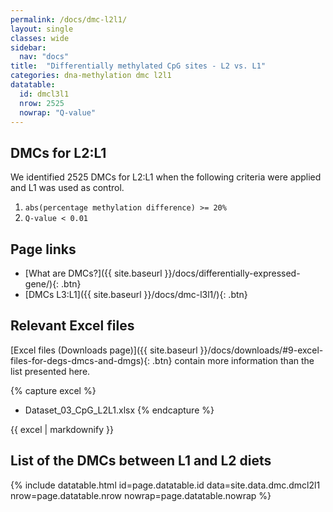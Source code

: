 ```yaml
---
permalink: /docs/dmc-l2l1/
layout: single
classes: wide
sidebar:
  nav: "docs"
title:  "Differentially methylated CpG sites - L2 vs. L1"
categories: dna-methylation dmc l2l1
datatable:
  id: dmcl3l1
  nrow: 2525
  nowrap: "Q-value"
---
```


## DMCs for L2:L1
We identified 2525 DMCs for L2:L1 when the following criteria were applied and L1 was used as control.
1. `abs(percentage methylation difference) >= 20%`
2. `Q-value < 0.01`

## Page links
- [What are DMCs?]({{ site.baseurl }}/docs/differentially-expressed-gene/){: .btn}
- [DMCs L3:L1]({{ site.baseurl }}/docs/dmc-l3l1/){: .btn}

## Relevant Excel files
[Excel files (Downloads page)]({{ site.baseurl }}/docs/downloads/#9-excel-files-for-degs-dmcs-and-dmgs){: .btn} contain more information than the list presented here.

{% capture excel %}
- Dataset_03_CpG_L2L1.xlsx
{% endcapture %}

<div class="notice">
  {{ excel | markdownify }}
</div>

## List of the DMCs between L1 and L2 diets

{% include datatable.html id=page.datatable.id
  data=site.data.dmc.dmcl2l1 nrow=page.datatable.nrow
  nowrap=page.datatable.nowrap %}
